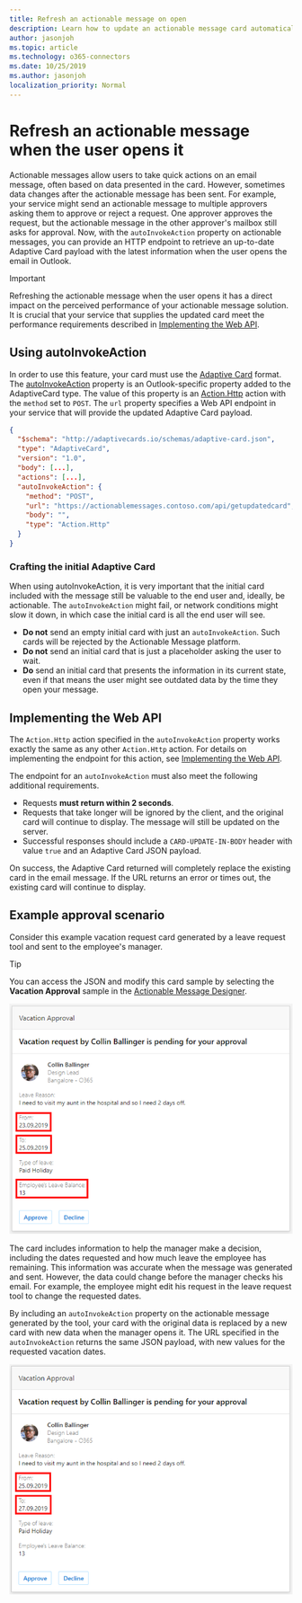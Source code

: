 ```yaml
---
title: Refresh an actionable message on open
description: Learn how to update an actionable message card automatically when the user opens it.
author: jasonjoh
ms.topic: article
ms.technology: o365-connectors
ms.date: 10/25/2019
ms.author: jasonjoh
localization_priority: Normal
---
```


# Refresh an actionable message when the user opens it

Actionable messages allow users to take quick actions on an email message, often based on data presented in the card. However, sometimes data changes after the actionable message has been sent. For example, your service might send an actionable message to multiple approvers asking them to approve or reject a request. One approver approves the request, but the actionable message in the other approver's mailbox still asks for approval. Now, with the `autoInvokeAction` property on actionable messages, you can provide an HTTP endpoint to retrieve an up-to-date Adaptive Card payload with the latest information when the user opens the email in Outlook.

> [!IMPORTANT]
> Refreshing the actionable message when the user opens it has a direct impact on the perceived performance of your actionable message solution. It is crucial that your service that supplies the updated card meet the performance requirements described in [Implementing the Web API](#implementing-the-web-api).

## Using autoInvokeAction

In order to use this feature, your card must use the [Adaptive Card](adaptive-card.md) format. The [autoInvokeAction](adaptive-card.md#additional-properties-on-the-adaptivecard-type) property is an Outlook-specific property added to the AdaptiveCard type. The value of this property is an [Action.Http](adaptive-card.md#actionhttp) action with the `method` set to `POST`. The `url` property specifies a Web API endpoint in your service that will provide the updated Adaptive Card payload.

```json
{
  "$schema": "http://adaptivecards.io/schemas/adaptive-card.json",
  "type": "AdaptiveCard",
  "version": "1.0",
  "body": [...],
  "actions": [...],
  "autoInvokeAction": {
    "method": "POST",
    "url": "https://actionablemessages.contoso.com/api/getupdatedcard",
    "body": "",
    "type": "Action.Http"
  }
}
```

### Crafting the initial Adaptive Card

When using autoInvokeAction, it is very important that the initial card included with the message still be valuable to the end user and, ideally, be actionable. The `autoInvokeAction` might fail, or network conditions might slow it down, in which case the initial card is all the end user will see.

- **Do not** send an empty initial card with just an `autoInvokeAction`. Such cards will be rejected by the Actionable Message platform.
- **Do not** send an initial card that is just a placeholder asking the user to wait.
- **Do** send an initial card that presents the information in its current state, even if that means the user might see outdated data by the time they open your message.

## Implementing the Web API

The `Action.Http` action specified in the `autoInvokeAction` property works exactly the same as any other `Action.Http` action. For details on implementing the endpoint for this action, see [Implementing the Web API](adaptive-card.md#implementing-the-web-api).

The endpoint for an `autoInvokeAction` must also meet the following additional requirements.

- Requests **must return within 2 seconds**.
- Requests that take longer will be ignored by the client, and the original card will continue to display. The message will still be updated on the server.
- Successful responses should include a `CARD-UPDATE-IN-BODY` header with value `true` and an Adaptive Card JSON payload.

On success, the Adaptive Card returned will completely replace the existing card in the email message. If the URL returns an error or times out, the existing card will continue to display.

## Example approval scenario

Consider this example vacation request card generated by a leave request tool and sent to the employee's manager.

> [!TIP]
> You can access the JSON and modify this card sample by selecting the **Vacation Approval** sample in the [Actionable Message Designer](https://amdesigner.azurewebsites.net/).

![An actionable message representing a vacation request, including the dates requested and the employee's remaining leave balance](images/vacation-request-card.png)

The card includes information to help the manager make a decision, including the dates requested and how much leave the employee has remaining. This information was accurate when the message was generated and sent. However, the data could change before the manager checks his email. For example, the employee might edit his request in the leave request tool to change the requested dates.

By including an `autoInvokeAction` property on the actionable message generated by the tool, your card with the original data is replaced by a new card with new data when the manager opens it. The URL specified in the `autoInvokeAction` returns the same JSON payload, with new values for the requested vacation dates.

![The vacation request actionable message, with updated values for the dates requested.](images/vacation-request-card-updated.png)

